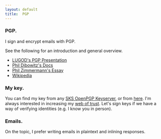 ```yaml
---
layout: default
title:  PGP
---
```


### PGP.
I sign and encrypt emails with PGP.

See the following for an introduction and general overview.

 + [LUGOD's PGP Presentation](http://www.lugod.org/presentations/pgp/)
 + [Phil Dibowitz's Docs](http://www.phildev.net/pgp/)
 + [Phil Zimmermann's Essay](http://www.philzimmermann.com/EN/essays/WhyIWrotePGP.html)
 + [Wikipedia](http://en.wikipedia.org/wiki/Pretty_Good_Privacy)

### My key.
You can find my key from any
[SKS OpenPGP Keyserver](http://keyserver.cns.vt.edu/),
or from [here](../data/bdamos_pgp.asc).
I'm always interested in increasing my
[web of trust](http://en.wikipedia.org/wiki/Web_of_trust).
Let's sign keys if we have a way of verifying identities
(e.g. I know you in person).

### Emails.
On the topic, I prefer writing emails in plaintext and inlining responses.
